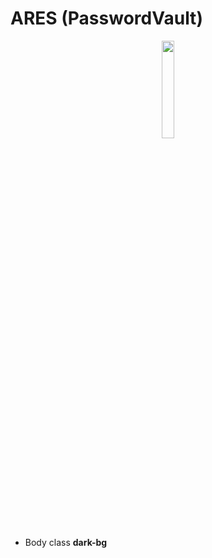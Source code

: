 # ARES (PasswordVault)
<p align="center">
<img src="img/app_logo_dark.png"  width="20%" align="center" /></p>

- Body class **dark-bg**

